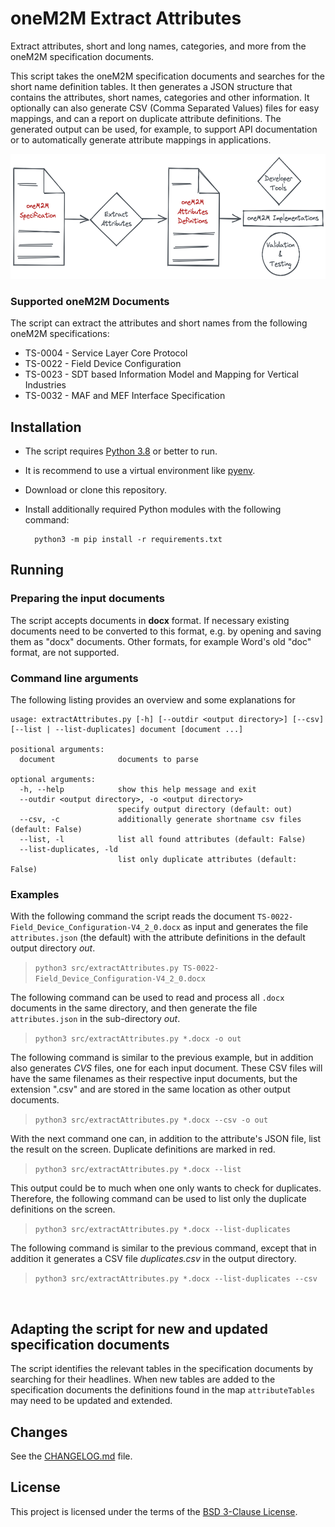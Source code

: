 # oneM2M Extract Attributes

Extract attributes, short and long names, categories, and more from the oneM2M specification documents.

This script takes the oneM2M specification documents and searches for the short name definition tables. 
It then generates a JSON structure that contains the attributes, short names, categories and other information.
It optionally can also generate CSV (Comma Separated Values) files for easy mappings, and can a report on duplicate attribute definitions.
The generated output can be used, for example, to support API documentation or to automatically generate attribute mappings in applications.


<img src="images/flow.png" style="height:200px;"/>

### Supported oneM2M Documents
The script can extract the attributes and short names from the following oneM2M specifications:

- TS-0004 - Service Layer Core Protocol
- TS-0022 - Field Device Configuration
- TS-0023 - SDT based Information Model and Mapping for Vertical Industries
- TS-0032 - MAF and MEF Interface Specification

## Installation

- The script requires [Python 3.8][python] or better to run.
- It is recommend to use a virtual environment like [pyenv][pyenv].
- Download or clone this repository.
- Install additionally required Python modules with the following command:

		python3 -m pip install -r requirements.txt


## Running

### Preparing the input documents

The script accepts documents in **docx** format. If necessary existing documents need to be converted to this format, e.g. by opening and saving them as "docx" documents. Other formats, for example Word's old "doc" format, are not supported.

### Command line arguments

The following listing provides an overview and some explanations for 
```text
usage: extractAttributes.py [-h] [--outdir <output directory>] [--csv] [--list | --list-duplicates] document [document ...]

positional arguments:
  document              documents to parse

optional arguments:
  -h, --help            show this help message and exit
  --outdir <output directory>, -o <output directory>
                        specify output directory (default: out)
  --csv, -c             additionally generate shortname csv files (default: False)
  --list, -l            list all found attributes (default: False)
  --list-duplicates, -ld
                        list only duplicate attributes (default: False)
```

### Examples

With the following command the script reads the document ```TS-0022-Field_Device_Configuration-V4_2_0.docx``` as input and generates the file ```attributes.json``` (the default) with the attribute definitions in the default output directory *out*.

> ```python3 src/extractAttributes.py TS-0022-Field_Device_Configuration-V4_2_0.docx```

The following command can be used to read and process all ```.docx``` documents in the same directory, and then generate the file ```attributes.json``` in the sub-directory *out*.

> ```python3 src/extractAttributes.py *.docx -o out```

The following command is similar to the previous example, but in addition also generates *CVS* files, one for each input document. These CSV files will have the same filenames as their respective input documents, but the extension ".csv" and are stored in the same location as other output documents.

> ```python3 src/extractAttributes.py *.docx --csv -o out```

With the next command one can, in addition to the attribute's JSON file, list the result on the screen. Duplicate definitions are marked in red.

> ```python3 src/extractAttributes.py *.docx --list```

This output could be to much when one only wants to check for duplicates. Therefore, the following command can be used to list only the duplicate definitions on the screen.

> ```python3 src/extractAttributes.py *.docx --list-duplicates```

The following command is similar to the previous command, except that in addition it generates a CSV file *duplicates.csv* in the output directory.

> ```python3 src/extractAttributes.py *.docx --list-duplicates --csv```
<br/>

## Adapting the script for new and updated specification documents

The script identifies the relevant tables in the specification documents by searching for their headlines. When new tables are added to the specification documents the definitions found in the map ```attributeTables``` may need to be updated and extended.


## Changes

See the [CHANGELOG.md][changelog] file.


## License
This project is licensed under the terms of the [BSD 3-Clause License][bsd-3-clause].


[bsd-3-clause]: https://opensource.org/licenses/BSD-3-Clause
[changelog]: CHANGELOG.md
[pyenv]: https://github.com/pyenv/pyenv
[python]: https://www.python.org